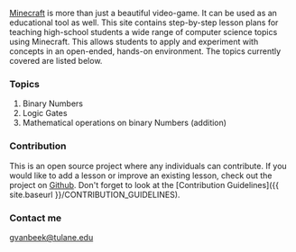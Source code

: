 [Minecraft](https://www.minecraft.net/) is more than just a beautiful video-game. It can be used as an educational tool as well. This site contains step-by-step lesson plans for teaching high-school students a wide range of computer science topics using Minecraft. This allows students to apply and experiment with concepts in an open-ended, hands-on environment. The topics currently covered are listed below.

### Topics

1. Binary Numbers
2. Logic Gates
3. Mathematical operations on binary Numbers (addition)

### Contribution

This is an open source project where any individuals can contribute. If you would like to add a lesson or improve an existing lesson, check out the project on [Github](https://github.com/thegerrit/MinecraftLessons). Don't forget to look at the [Contribution Guidelines]({{ site.baseurl }}/CONTRIBUTION_GUIDELINES).

### Contact me

[gvanbeek@tulane.edu](mailto:gvanbeek@tulane.edu)
